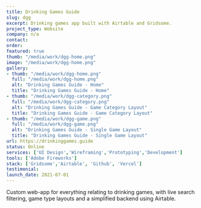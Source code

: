```yaml
---
title: Drinking Games Guide
slug: dgg
excerpt: Drinking games app built with Airtable and Gridsome.
project_type: Website
company: n/a
contact: 
order: 
featured: true
thumb: "/media/work/dgg-home.png"
image: "/media/work/dgg-home.png"
gallery:
- thumb: "/media/work/dgg-home.png"
  full: "/media/work/dgg-home.png"
  alt: "Drinking Games Guide - Home"
  title: "Drinking Games Guide - Home"
- thumb: "/media/work/dgg-category.png"
  full: "/media/work/dgg-category.png"
  alt: "Drinking Games Guide - Game Category Layout"
  title: "Drinking Games Guide - Game Category Layout"
- thumb: "/media/work/dgg-game.png"
  full: "/media/work/dgg-game.png"
  alt: "Drinking Games Guide - Single Game Layout"
  title: "Drinking Games Guide - Single Game Layout"
url: https://drinkinggames.guide
status: Online
services: ['UI Design','Wireframing','Prototyping','Development']
tools: ['Adobe Fireworks']
stack: ['Gridsome','Airtable', 'Github', 'Vercel']
testimonial: 
launch_date: 2021-07-01
---
```

Custom web-app for everything relating to drinking games, with live search filtering, game type layouts and a simplified backend using Airtable.